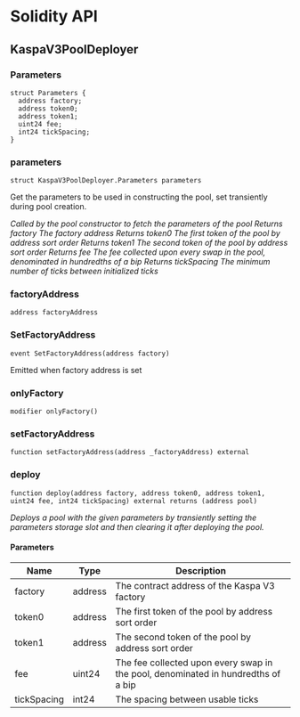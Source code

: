 # Solidity API

## KaspaV3PoolDeployer

### Parameters

```solidity
struct Parameters {
  address factory;
  address token0;
  address token1;
  uint24 fee;
  int24 tickSpacing;
}
```

### parameters

```solidity
struct KaspaV3PoolDeployer.Parameters parameters
```

Get the parameters to be used in constructing the pool, set transiently during pool creation.

_Called by the pool constructor to fetch the parameters of the pool
Returns factory The factory address
Returns token0 The first token of the pool by address sort order
Returns token1 The second token of the pool by address sort order
Returns fee The fee collected upon every swap in the pool, denominated in hundredths of a bip
Returns tickSpacing The minimum number of ticks between initialized ticks_

### factoryAddress

```solidity
address factoryAddress
```

### SetFactoryAddress

```solidity
event SetFactoryAddress(address factory)
```

Emitted when factory address is set

### onlyFactory

```solidity
modifier onlyFactory()
```

### setFactoryAddress

```solidity
function setFactoryAddress(address _factoryAddress) external
```

### deploy

```solidity
function deploy(address factory, address token0, address token1, uint24 fee, int24 tickSpacing) external returns (address pool)
```

_Deploys a pool with the given parameters by transiently setting the parameters storage slot and then
clearing it after deploying the pool._

#### Parameters

| Name | Type | Description |
| ---- | ---- | ----------- |
| factory | address | The contract address of the Kaspa V3 factory |
| token0 | address | The first token of the pool by address sort order |
| token1 | address | The second token of the pool by address sort order |
| fee | uint24 | The fee collected upon every swap in the pool, denominated in hundredths of a bip |
| tickSpacing | int24 | The spacing between usable ticks |

